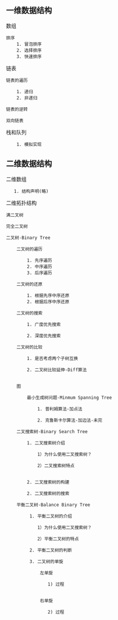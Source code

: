 ## 一维数据结构
   数组
    
    排序
        1. 冒泡排序
        2. 选择排序
        3. 快速排序
   链表
      
    链表的遍历
        
        1. 递归
        2. 非递归
    
    链表的逆转
    
    双向链表
    
   栈和队列
        
        1. 模拟实现
    
   
## 二维数据结构

   二维数组
        
       1. 结构声明(略)
   
   二维拓扑结构
               
    满二叉树
                 
    完全二叉树
    
    二叉树-Binary Tree
    
        二叉树的遍历
            
            1. 先序遍历
            2. 中序遍历
            3. 后序遍历
        
        二叉树的还原
        
            1. 根据先序中序还原
            2. 根据后序中序还原
        
        二叉树的搜索
            
            1. 广度优先搜索
            
            2. 深度优先搜索
        
        二叉树的比较
            
            1. 是否考虑两个子树互换
            
            2. 二叉树比较延伸-Diff算法
        

        图
            
            最小生成树问题-Minmum Spanning Tree
                
                1. 普利姆算法-加点法
                
                2. 克鲁斯卡尔算法-加边法-未完   
        
        二叉搜索树-Binary Search Tree
             
            1. 二叉搜索树介绍
                
                1）为什么使用二叉搜索树？
                
                2）二叉搜索树特点
                 
                          
            2. 二叉搜索树的构建
                          
            2. 二叉搜索树的搜索
        
        平衡二叉树-Balance Binary Tree
             
             1. 平衡二叉树的介绍
                
                1）为什么使用二叉搜索树？
                
                2）平衡二叉树的特点
             
             2. 平衡二叉树的判断
             
             3. 二叉树的单旋
                
                 左单旋
                    
                    1) 过程
                    
                    
                 右单旋
                
                    2) 过程
   
